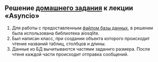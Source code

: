 ## Решение [домашнего задания](https://github.com/netology-code/py-homeworks-web/tree/new/2.2-asyncio) к лекции «Asyncio»
1. Для работы с предоставленным [файлом базы данных](https://github.com/headsoft-mikhail/netology_async/blob/master/contacts.db), в решении была использована библиотека aiosqlite.
2. Был написан класс, при создании объекта которого происходит чтение названий таблиц, столбцов и длины.
3. Данные из БД вычитываются частями заданнго размера. После чтеня каждой части происходит отправка сообщений.

